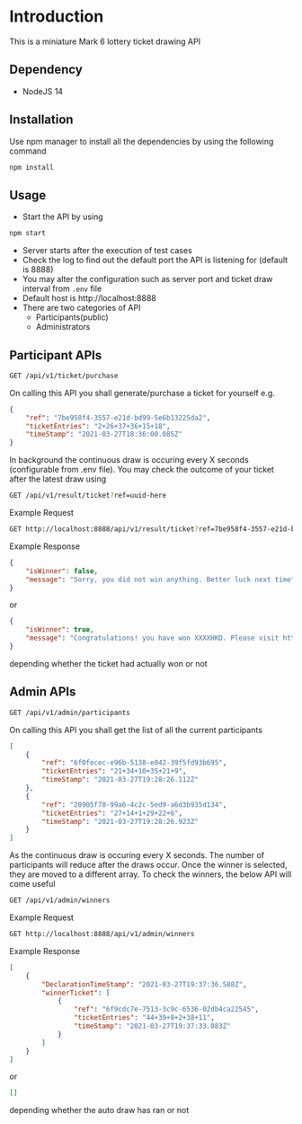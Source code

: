 # Introduction
This is a miniature Mark 6 lottery ticket drawing API

## Dependency
* NodeJS 14

## Installation
Use npm manager to install all the dependencies by using the following command
```bash
npm install
```
## Usage
* Start the API by using 
```bash
npm start
```
* Server starts after the execution of test cases
* Check the log to find out the default port the API is listening for (default is 8888)
* You may alter the configuration such as server port and ticket draw interval from `.env` file
* Default host is http://localhost:8888
* There are two categories of API
  * Participants(public)
  * Administrators

## Participant APIs

```bash 
GET /api/v1/ticket/purchase
```
On calling this API you shall generate/purchase a ticket for yourself e.g.
```json
{
    "ref": "7be958f4-3557-e21d-bd99-5e6b13225da2",
    "ticketEntries": "2+26+37+36+15+18",
    "timeStamp": "2021-03-27T18:36:00.085Z"
}
```
In background the continuous draw is occuring every X seconds (configurable from .env file). You may check the outcome of your ticket after the latest draw using
```bash 
GET /api/v1/result/ticket?ref=uuid-here
```
Example Request
```bash 
GET http://localhost:8888/api/v1/result/ticket?ref=7be958f4-3557-e21d-bd99-5e6b13225da2
```
Example Response
```json
{
    "isWinner": false,
    "message": "Sorry, you did not win anything. Better luck next time"
}
```
or
```json
{
    "isWinner": true,
    "message": "Congratulations! you have won XXXXHKD. Please visit http://m6.cxm/redeem to redeem your reward."
}
```
depending whether the ticket had actually won or not

## Admin APIs

```bash 
GET /api/v1/admin/participants
```
On calling this API you shall get the list of all the current participants
```json
[
    {
        "ref": "6f0fecec-e96b-5138-e042-39f5fd93b695",
        "ticketEntries": "21+34+10+35+21+9",
        "timeStamp": "2021-03-27T19:28:26.112Z"
    },
    {
        "ref": "28905f78-99a6-4c2c-5ed9-a6d3b935d134",
        "ticketEntries": "27+14+1+29+22+6",
        "timeStamp": "2021-03-27T19:28:26.923Z"
    }
]
```
As the continuous draw is occuring every X seconds. The number of participants will reduce after the draws occur. Once the winner is selected, they are moved to a different array. To check the winners, the below API will come useful

```bash 
GET /api/v1/admin/winners
```
Example Request
```bash 
GET http://localhost:8888/api/v1/admin/winners
```
Example Response
```json
[
    {
        "DeclarationTimeStamp": "2021-03-27T19:37:36.588Z",
        "winnerTicket": [
            {
                "ref": "6f9cdc7e-7513-3c9c-6536-02db4ca22545",
                "ticketEntries": "44+39+8+2+38+11",
                "timeStamp": "2021-03-27T19:37:33.083Z"
            }
        ]
    }
]
```
or
```json
[]
```
depending whether the auto draw has ran or not